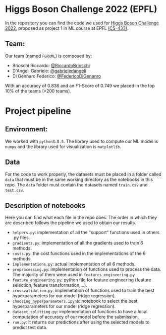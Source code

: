 # Higgs Boson Challenge 2022 (EPFL)
In the repository you can find the code we used for [Higgs Boson Challenge 2022](https://www.aicrowd.com/challenges/epfl-machine-learning-higgs), proposed as project 1 in ML course at EPFL [(CS-433)](https://www.epfl.ch/labs/mlo/machine-learning-cs-433/). 

## Team:
Our team (named `FGRxML`) is composed by:  
- Brioschi Riccardo: [@RiccardoBrioschi](https://github.com/RiccardoBrioschi)  
- D'Angeli Gabriele: [@gabrieledangeli](https://github.com/gabrieledangeli)  
- Di Gennaro Federico: [@FedericoDiGenanro](https://github.com/FedericoDiGennaro)   

With an accuracy of 0.836 and an F1-Score of 0.749 we placed in the top 10% of the teams (>200 teams).

# Project pipeline

## Environment:
We worked with `python3.8.5`. The library used to compute our ML model is `numpy` and the library used for visualization is `matplotlib`.

## Data
For the code to work properly, the datasets must be placed in a folder called `data` that must be in the same working directory as the notebooks in this repo. The `data` folder must contain the datasets named `train.csv` and `test.csv`.

## Description of notebooks
Here you can find what each file in the repo does. The order in which they are described follows the pipeline we used to obtain our results.
- `helpers.py`: implementation of  all the "support" functions used in others .py files.
- `gradients.py`: implementation of all the gradients used to train 6 methods.
- `costs.py`:  the cost functions used in the implementations of the 6 methods.
- `implementations.py`: actual implementation of all 6 methods.
- `preprocessing.py`: implementation of functions used to process the data. The majority of them were used in `features_engineering.py`
- `feature_engineering.py`: python file for feature engineering (feature selection, feature transformation,...).
- `crossvalidation.py`: implemetation of functions used to train the best hyperparameters for our model (ridge regression).
- `choosing_hyperparameters.ipynb`: notebook to select the best hyperparameters for our model (ridge regression).
- `dataset_splitting.py`: implementation of functions to have a local computation of accuracy of our model before the submission.
- `run.py`: it returns our predictions after using the selected models to predict test data.


